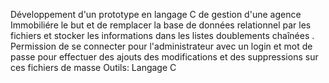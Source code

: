Développement d'un prototype en langage C de gestion d'une agence Immobiliére le but et de remplacer la base de données relationnel par les fichiers et 
stocker les informations dans les listes doublements chaînées .
Permission de se connecter pour l'administrateur avec un login et mot de passe pour effectuer des ajouts des modifications et des suppressions sur ces fichiers de masse
Outils: Langage C
